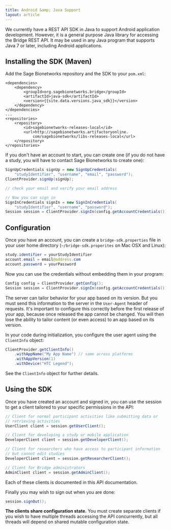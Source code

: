 ```yaml
---
title: Android &amp; Java Support
layout: article
---
```


We currently have a REST API SDK in Java to support Android application development. However, it is a general purpose Java library for accessing the Bridge REST API. It  may be used in any Java program that supports Java 7 or later, including Android applications.

## Installing the SDK (Maven)

Add the Sage Bionetworks repository and the SDK to your <code>pom.xml</code>:

    <dependencies>
        <dependency>
            <groupId>org.sagebionetworks.bridge</groupId>
            <artifactId>java-sdk</artifactId>
            <version>{{site.data.versions.java_sdk}}</version>
        </dependency>
    </dependencies>
    ...
    <repositories>
        <repository>
            <id>sagebionetworks-releases-local</id>
            <url>http://sagebionetworks.artifactoryonline.
                com/sagebionetworks/libs-releases-local</url>
        </repository>
    </repositories>

If you don't have an account to start, you can create one (if you do not have a study, you will have to contact Sage Bionetworks to create one):

``` java
SignUpCredentials signUp = new SignUpCredentials(
    "studyIdentifier", "username", "email", "password");
ClientProvider.signUp(signUp);

// check your email and verify your email address

// Now you can sign in
SignInCredentials signIn = new SignInCredentials(
    "studyIdentifier", "username", "password");
Session session = ClientProvider.signIn(config.getAccountCredentials());
```

## Configuration

Once you have an account, you can create a `bridge-sdk.properties` file in your user home directory (`~/bridge-sdk.properites` on Mac OSX and Linux):

``` java
study.identifier = yourStudyIdentifier
account.email = email@address.com
account.password = yourPassword
```

Now you can use the credentials without embedding them in your program:

``` java
Config config = ClientProvider.getConfig();
Session session = ClientProvider.signIn(config.getAccountCredentials());
```

The server can tailor behavior for your app based on its version. But you must send this information to the server in the `User-Agent` header of requests. It's important to configure this correctly before the first release of your app, because once released the app cannot be changed. You will then lose the ability to tailor content (or even access) to an app based on its version. 

In your code during initialization, you configure the user agent using the `ClientInfo` object:

``` java
ClientProvider.getClientInfo()
    .withAppName("My App Name") // same across platforms
    .withAppVersion(1)
    .withDevice("HTC Legend");
```

See the `ClientInfo` object for further details.

## Using the SDK

Once you have created an account and signed in, you can use the session to get a client tailored to your specific permissions in the API:

``` java
// Client for normal participant activities like submitting data or 
// retrieving activities
UserClient client = session.getUserClient();

// Client for developing a study or mobile application
DeveloperClient client = session.getDeveloperClient();

// Client for researchers who have access to participant information 
// but cannot edit studies
DeveloperClient client = session.getResearcherClient();

// Client for Bridge administrators 
AdminClient client = session.getAdminClient();
```

Each of these clients is documented in this API documentation. 
  
Finally you may wish to sign out when you are done:

``` java
session.signOut();
```

**The clients share configuration state.** You must create separate clients if you 
wish to have multiple threads accessing the API concurrently, but all threads will depend on shared mutable configuration state.
